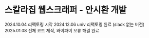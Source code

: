 # 스칼라집 웹스크래퍼 - 안시환 개발

2024.10.04 리팩토링 시작
2024.12.06 univ 리팩토링 완료 (slack 없는 버전)
2025.01.08 전체 코드 제작, 와이파이 오류 해결 완료